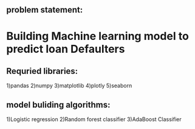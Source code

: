 ## problem statement:
# Building Machine learning model to predict loan Defaulters
## Requried libraries:
1)pandas
2)numpy 
3)matplotlib
4)plotly
5)seaborn
## model buliding algorithms:
1)Logistic regression
2)Random forest classifier
3)AdaBoost Classifier

